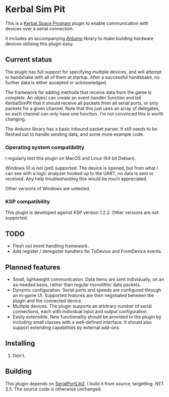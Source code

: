 # Kerbal Sim Pit

This is a [Kerbal Space Program](https://kerbalspaceprogram.com/) plugin
to enable communication with devices over a serial connection.

It includes an accompanying [Arduino](https://www.arduino.cc/) library to
make building hardware devices utilising this plugin easy.

## Current status

The plugin has full support for specifying multiple devices, and will
attempt to handshake with all of them at startup. After a successful
handshake, no further data is either accepted or acknowledged.

The framework for adding methods that receive data from the game is complete.
An object can create an event handler function and tell KerbalSimPit that it
should receive all packets from all serial ports, or only packets for a
given channel. Note that this just uses an array of delegates, so each
channel can only have one function. I'm not convinced this is worth changing.

The Arduino library has a basic inbound packet parser. It still needs to be
fleshed out to handle sending data, and some more example code.

### Operating system compatibility

I regularly test this plugin on MacOS and Linux (64 bit Debian).

Windows 10 is not (yet) supported. The device is opened, but from what I
can see with a logic analyzer hooked up to the UART, no data is sent or
received. Any help troubleshooting this would be much appreciated.

Other versions of Windows are untested.

### KSP compatibility

This plugin is developed against KSP version 1.2.2. Other versions are not
supported.

## TODO

* Flesh out event handling framework.
* Add register / deregister handlers for ToDevice and FromDevice events.

## Planned features

* Small, lightweight communication. Data items are sent individually, on
an as-needed basis, rather than regular monolithic data packets.
* Dynamic configuration. Serial ports and speeds are configured through an
in-game UI. Supported features are then negotiated between the plugin and
the connected device.
* Multiple devices. The plugin supports an arbitrary number of serial
connections, each with individual input and output configuration.
* Easily extensible. New functionality should be provided to the plugin by
including small classes with a well-defined interface. It should also
support extending capabilities by external add-ons.

## Installing

1. Don't.

## Building

This plugin depends on
[SerialPortLib2](https://github.com/JTrotta/SerialPortLib2). I build it
from source, targetting .NET 3.5. The source code is otherwise unchanged.
